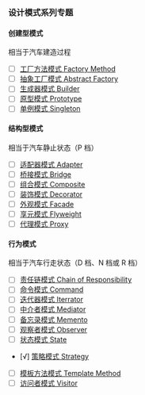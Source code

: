 ### 设计模式系列专题

#### 创建型模式

相当于汽车建造过程

- [ ] [工厂方法模式 Factory Method]()
- [ ] [抽象工厂模式 Abstract Factory]()
- [ ] [生成器模式 Builder]()
- [ ] [原型模式 Prototype]()
- [ ] [单例模式 Singleton]()

#### 结构型模式

相当于汽车静止状态（P 档）

- [ ] [适配器模式 Adapter]()
- [ ] [桥接模式 Bridge]()
- [ ] [组合模式 Composite]()
- [ ] [装饰模式 Decorator]()
- [ ] [外观模式 Facade]()
- [ ] [享元模式 Flyweight]()
- [ ] [代理模式 Proxy]()

#### 行为模式

相当于汽车行走状态（D 档、N 档或 R 档）

- [ ] [责任链模式 Chain of Responsibility]()
- [ ] [命令模式 Command]()
- [ ] [迭代器模式 Iterrator]()
- [ ] [中介者模式 Mediator]()
- [ ] [备忘录模式 Memento]()
- [ ] [观察者模式 Observer]()
- [ ] [状态模式 State]()
- [√] [策略模式 Strategy](设计模式/策略模式.ts)
- [ ] [模板方法模式 Template Method]()
- [ ] [访问者模式 Visitor]()
